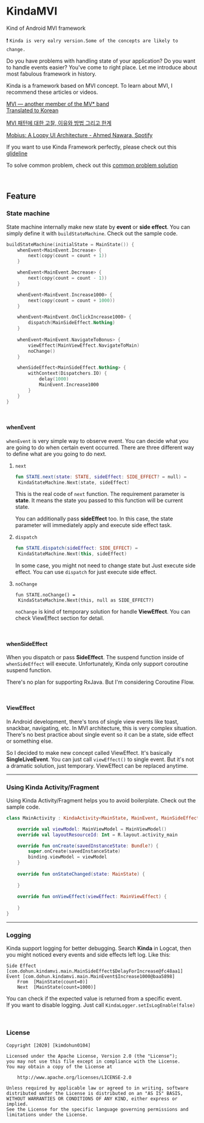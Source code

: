 # KindaMVI

Kind of Android MVI framework  

:exclamation: `Kinda is very ealry version.Some of the concepts are likely to change.`​

Do you have problems with handling state of your application? Do you want to handle events easier? You've come to right place. Let me introduce about most fabulous framework in history.  

Kinda is a framework based on MVI concept.
To learn about MVI, I recommend these articles or videos.  

[MVI — another member of the MV* band](https://proandroiddev.com/mvi-a-new-member-of-the-mv-band-6f7f0d23bc8a)  
[Translated to Korean](https://medium.com/@dikolight203/%EB%B2%88%EC%97%AD-mvi-mv-%ED%98%95%EC%A0%9C%EC%9D%98-%EC%83%88%EB%A1%9C%EC%9A%B4-%EB%A9%A4%EB%B2%84-46312e338802)  

[MVI 패턴에 대한 고찰, 이유와 방법 그리고 한계](https://medium.com/@dikolight203/mvi-%ED%8C%A8%ED%84%B4%EC%97%90-%EB%8C%80%ED%95%9C-%EA%B3%A0%EC%B0%B0-%EC%9D%B4%EC%9C%A0%EC%99%80-%EB%B0%A9%EB%B2%95-%EA%B7%B8%EB%A6%AC%EA%B3%A0-%ED%95%9C%EA%B3%84-767cc9973c98)  

[Mobius: A Loopy UI Architecture - Ahmed Nawara, Spotify](https://www.facebook.com/watch/?v=2025571921049235)  

If you want to use Kinda Framework perfectly, please check out this [glideline](https://github.com/kimdohun0104/KindaMVI/blob/master/GUIDELINE.md)

To solve common problem, check out this [common problem solution](https://github.com/kimdohun0104/KindaMVI/blob/master/COMMON_PLOBLEM.md)

<br>

## Feature

### State machine

State machine internally make new state by **event** or **side effect**. You can simply define it with `buildStateMachine`. Check out the sample code.

```kotlin
buildStateMachine(initialState = MainState()) {
	whenEvent<MainEvent.Increase> {
		next(copy(count = count + 1))
	}

	whenEvent<MainEvent.Decrease> {
		next(copy(count = count - 1))
	}

	whenEvent<MainEvent.Increase1000> {
		next(copy(count = count + 1000))
	}

	whenEvent<MainEvent.OnClickIncrease1000> {
		dispatch(MainSideEffect.Nothing)
	}
    
    whenEvent<MainEvent.NavigateToBonus> {
        viewEffect(MainViewEffect.NavigateToMain)
        noChange()
    }

	whenSideEffect<MainSideEffect.Nothing> {
		withContext(Dispatchers.IO) {
			delay(1000)
			MainEvent.Increase1000
		}
	}
}
```

<br>

#### whenEvent

`whenEvent` is very simple way to observe event. You can decide what you are going to do when certain event occurred. There are three different way to define what are you going to do next.

1. `next`

   ```kotlin
   fun STATE.next(state: STATE, sideEffect: SIDE_EFFECT? = null) =
   	KindaStateMachine.Next(state, sideEffect)
   ```

   This is the real code of `next` function. The requirement parameter is **state**. It means the state you passed to this function will be current state. 

   You can additionally pass **sideEffect** too. In this case, the state parameter will immediately apply and execute side effect task. 

2. `dispatch`

   ```kotlin
   fun STATE.dispatch(sideEffect: SIDE_EFFECT) = 
   	KindaStateMachine.Next(this, sideEffect)
   ```

   In some case, you might not need to change state but Just execute side effect. You can use `dispatch`  for just execute side effect.

3. `noChange`

   ```
   fun STATE.noChange() = 
   	KindaStateMachine.Next(this, null as SIDE_EFFECT?)
   ```

   `noChange` is kind of temporary solution for handle **ViewEffect**. You can check ViewEffect section for detail.

<br>

#### whenSideEffect

When you dispatch or pass **SideEffect**. The suspend function inside of `whenSideEffect` will execute. Unfortunately, Kinda only support coroutine suspend function. 

There's no plan for supporting RxJava. But I'm considering Coroutine Flow.

<br>

#### ViewEffect

In Android development, there's tons of single view events like toast, snackbar, navigating, etc. In MVI architecture, this is very complex situation. There's no best practice about single event so it can be a state, side effect or something else. 

So I decided to make new concept called ViewEffect. It's basically **SingleLiveEvent**. You can just call `viewEffect()` to single event. But it's not a dramatic solution, just temporary. ViewEffect can be replaced anytime.

---

### Using Kinda Activity/Fragment

Using Kinda Activity/Fragment helps you to avoid boilerplate. Check out the sample code.

```kotlin
class MainActivity : KindaActivity<MainState, MainEvent, MainSideEffect, MainViewEffect, ActivityMainBinding>() {

	override val viewModel: MainViewModel = MainViewModel()
    override val layoutResourceId: Int = R.layout.activity_main

    override fun onCreate(savedInstanceState: Bundle?) {
        super.onCreate(savedInstanceState)
        binding.viewModel = viewModel
    }
    
    override fun onStateChanged(state: MainState) {
        
    }
    
    override fun onViewEffect(viewEffect: MainViewEffect) {
        
    }
}
```

---
### Logging
Kinda support logging for better debugging. Search **Kinda** in Logcat, then you might noticed every events and side effects left log. Like this:
```
Side Effect [com.dohun.kindamvi.main.MainSideEffect$DelayForIncrease@fc48aa1]
Event [com.dohun.kindamvi.main.MainEvent$Increase1000@baa5898]
    From  [MainState(count=0)]
    Next  [MainState(count=1000)]
```
You can check if the expected value is returned from a specific event.  
If you want to disable logging. Just call `KindaLogger.setIsLogEnable(false)`

<br>

### License

```licen
Copyright [2020] [kimdohun0104]

Licensed under the Apache License, Version 2.0 (the "License");
you may not use this file except in compliance with the License.
You may obtain a copy of the License at

	http://www.apache.org/licenses/LICENSE-2.0

Unless required by applicable law or agreed to in writing, software
distributed under the License is distributed on an "AS IS" BASIS,
WITHOUT WARRANTIES OR CONDITIONS OF ANY KIND, either express or implied.
See the License for the specific language governing permissions and
limitations under the License.
```




